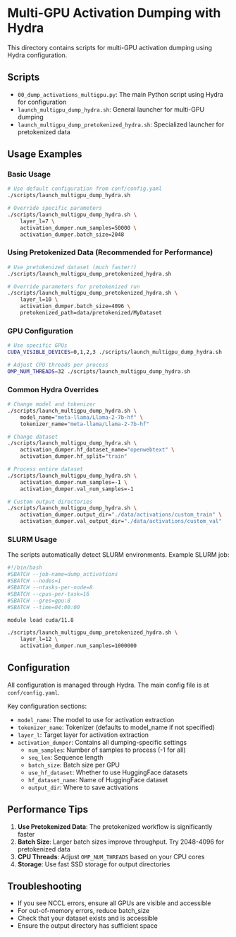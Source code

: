# Multi-GPU Activation Dumping with Hydra

This directory contains scripts for multi-GPU activation dumping using Hydra configuration.

## Scripts

- `00_dump_activations_multigpu.py`: The main Python script using Hydra for configuration
- `launch_multigpu_dump_hydra.sh`: General launcher for multi-GPU dumping
- `launch_multigpu_dump_pretokenized_hydra.sh`: Specialized launcher for pretokenized data

## Usage Examples

### Basic Usage

```bash
# Use default configuration from conf/config.yaml
./scripts/launch_multigpu_dump_hydra.sh

# Override specific parameters
./scripts/launch_multigpu_dump_hydra.sh \
    layer_l=7 \
    activation_dumper.num_samples=50000 \
    activation_dumper.batch_size=2048
```

### Using Pretokenized Data (Recommended for Performance)

```bash
# Use pretokenized dataset (much faster!)
./scripts/launch_multigpu_dump_pretokenized_hydra.sh

# Override parameters for pretokenized run
./scripts/launch_multigpu_dump_pretokenized_hydra.sh \
    layer_l=10 \
    activation_dumper.batch_size=4096 \
    pretokenized_path=data/pretokenized/MyDataset
```

### GPU Configuration

```bash
# Use specific GPUs
CUDA_VISIBLE_DEVICES=0,1,2,3 ./scripts/launch_multigpu_dump_hydra.sh

# Adjust CPU threads per process
OMP_NUM_THREADS=32 ./scripts/launch_multigpu_dump_hydra.sh
```

### Common Hydra Overrides

```bash
# Change model and tokenizer
./scripts/launch_multigpu_dump_hydra.sh \
    model_name="meta-llama/Llama-2-7b-hf" \
    tokenizer_name="meta-llama/Llama-2-7b-hf"

# Change dataset
./scripts/launch_multigpu_dump_hydra.sh \
    activation_dumper.hf_dataset_name="openwebtext" \
    activation_dumper.hf_split="train"

# Process entire dataset
./scripts/launch_multigpu_dump_hydra.sh \
    activation_dumper.num_samples=-1 \
    activation_dumper.val_num_samples=-1

# Custom output directories
./scripts/launch_multigpu_dump_hydra.sh \
    activation_dumper.output_dir="./data/activations/custom_train" \
    activation_dumper.val_output_dir="./data/activations/custom_val"
```

### SLURM Usage

The scripts automatically detect SLURM environments. Example SLURM job:

```bash
#!/bin/bash
#SBATCH --job-name=dump_activations
#SBATCH --nodes=1
#SBATCH --ntasks-per-node=8
#SBATCH --cpus-per-task=16
#SBATCH --gres=gpu:8
#SBATCH --time=04:00:00

module load cuda/11.8

./scripts/launch_multigpu_dump_pretokenized_hydra.sh \
    layer_l=12 \
    activation_dumper.num_samples=1000000
```

## Configuration

All configuration is managed through Hydra. The main config file is at `conf/config.yaml`.

Key configuration sections:
- `model_name`: The model to use for activation extraction
- `tokenizer_name`: Tokenizer (defaults to model_name if not specified)
- `layer_l`: Target layer for activation extraction
- `activation_dumper`: Contains all dumping-specific settings
  - `num_samples`: Number of samples to process (-1 for all)
  - `seq_len`: Sequence length
  - `batch_size`: Batch size per GPU
  - `use_hf_dataset`: Whether to use HuggingFace datasets
  - `hf_dataset_name`: Name of HuggingFace dataset
  - `output_dir`: Where to save activations

## Performance Tips

1. **Use Pretokenized Data**: The pretokenized workflow is significantly faster
2. **Batch Size**: Larger batch sizes improve throughput. Try 2048-4096 for pretokenized data
3. **CPU Threads**: Adjust `OMP_NUM_THREADS` based on your CPU cores
4. **Storage**: Use fast SSD storage for output directories

## Troubleshooting

- If you see NCCL errors, ensure all GPUs are visible and accessible
- For out-of-memory errors, reduce batch_size
- Check that your dataset exists and is accessible
- Ensure the output directory has sufficient space 